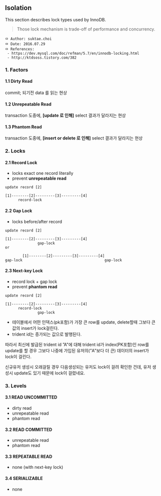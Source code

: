 ## Isolation
This section describes lock types used by InnoDB.

> Those lock mechanism is trade-off of performance and concurrency.

```
ㅁ Author: suktae.choi
ㅁ Date: 2016.07.29
ㅁ References:
 - https://dev.mysql.com/doc/refman/5.7/en/innodb-locking.html
 - http://ktdsoss.tistory.com/382
```

### 1. Factors
#### 1.1 Dirty Read
commit; 되기전 data 를 읽는 현상

#### 1.2 Unrepeatable Read
transaction 도중에, **[update 로 인해]** select 결과가 달라지는 현상

#### 1.3 Phantom Read
transaction 도중에, **[insert or delete 로 인해]** select 결과가 달라지는 현상

### 2. Locks
#### 2.1 Record Lock
- locks exact one record literally
- prevent **unrepeatable read**

```
update record [2]

[1]--------[2]---------[3]---------[4]
      record-lock
```

#### 2.2 Gap Lock
- locks before/after record

```
update record [2]

[1]--------[2]---------[3]---------[4]
               gap-lock
or

        [1]--------[2]---------[3]---------[4]
gap-lock                                      gap-lock
```

#### 2.3 Next-key Lock
- record lock + gap lock
- prevent **phantom read**

```
update record [2]

[1]--------[2]---------[3]---------[4]
      record-lock
               gap-lock
```


- 테이블에서 어떤 인덱스(pk포함)가 가장 큰 row를 update, delete할때 그보다 큰 값의 insert가 lock걸린다.
- trident id는 증가되는 값으로 발행된다.

따라서 최신에 발급된 trident id ”A"에 대해 trident id가 index(PK포함)인 row를 update를 할 경우 그보다 나중에 가입된 유저의(”A"보다 더 큰) 데이터의 insert가 lock이 걸린다.

신규유저 생성시 오래걸릴 경우 다음생성되는 유저도 lock이 걸려 확인한 건데, 유저 생성시 update도 있기 때문에 lock이 걸렸네요.

### 3. Levels
#### 3.1 READ UNCOMMITTED
- dirty read
- unrepeatable read
- phantom read

#### 3.2 READ COMMITTED
- unrepeatable read
- phantom read

#### 3.3 REPEATABLE READ
- none (with next-key lock)

#### 3.4 SERIALIZABLE
- none

